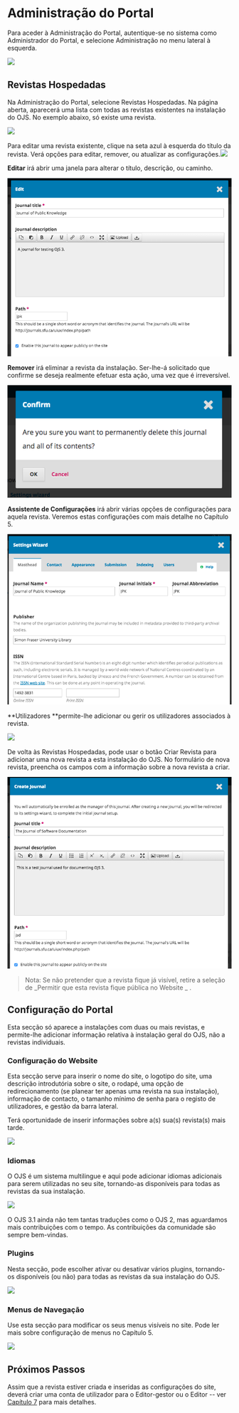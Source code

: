 # Administração do Portal

Para aceder à Administração do Portal, autentique-se no sistema como Administrador do Portal, e selecione Administração no menu lateral à esquerda.

![](/assets/learning-ojs3.1-sa-site-admin.PNG)

## Revistas Hospedadas

Na Administração do Portal, selecione Revistas Hospedadas. Na página aberta, aparecerá uma lista com todas as revistas existentes na instalação do OJS. No exemplo abaixo, só existe uma revista.

![](/assets/learning-ojs3.1-sa-hosted-journals.PNG)

Para editar uma revista existente, clique na seta azul à esquerda do título da revista. Verá opções para editar, remover, ou atualizar as configurações.![](/assets/learning-ojs3.1-sa-hosted-journals-edit.PNG)

**Editar** irá abrir uma janela para alterar o título, descrição, ou caminho.

![](learning-ojs-3-ch4-hosted-journals-edit-modal.png)

**Remover** irá eliminar a revista da instalação. Ser-lhe-á solicitado que confirme se deseja realmente efetuar esta ação, uma vez que é irreversível.

![](learning-ojs-3-ch4-hosted-journals-remove.png)

**Assistente de Configurações** irá abrir várias opções de configurações para aquela revista. Veremos estas configurações com mais detalhe no Capítulo 5.

![](learning-ojs-3-ch4-hosted-journals-settings-wiz.png)

**Utilizadores **permite-lhe adicionar ou gerir os utilizadores associados à revista.

![](/assets/learning-ojs3.1-sa-hosted-journals-users.PNG)

De volta às Revistas Hospedadas, pode usar o botão Criar Revista para adicionar uma nova revista a esta instalação do OJS. No formulário de nova revista, preencha os campos com a informação sobre a nova revista a criar.

![](learning-ojs-3-ch4-hosted-journals-create.png)

> Nota: Se não pretender que a revista fique já visível, retire a seleção de  _Permitir que esta revista fique pública no Website _ .

## Configuração do Portal

Esta secção só aparece a instalações com duas ou mais revistas, e permite-lhe adicionar informação relativa à instalação geral do OJS, não a revistas individuais.

### Configuração do Website

Esta secção serve para inserir o nome do site, o logotipo do site, uma descrição introdutória sobre o site, o rodapé, uma opção de redirecionamento \(se planear ter apenas uma revista na sua instalação\), informação de contacto, o tamanho mínimo de senha para o registo de utilizadores, e gestão da barra lateral.

Terá oportunidade de inserir informações sobre a(s) sua(s) revista\(s\) mais tarde.

![](/assets/learning-ojs3.1-sa-site-settings.PNG)

### Idiomas

O OJS é um sistema multilingue e aqui pode adicionar idiomas adicionais para serem utilizadas no seu site, tornando-as disponíveis para todas as revistas da sua instalação.

![](/assets/learning-ojs3.1-sa-languages.PNG)

O OJS 3.1 ainda não tem tantas traduções como o OJS 2, mas aguardamos mais contribuições com o tempo. As contribuições da comunidade são sempre bem-vindas.

### Plugins

Nesta secção, pode escolher ativar ou desativar vários plugins, tornando-os disponíveis \(ou não\) para todas as revistas da sua instalação do OJS.

![](/assets/learning-ojs3.1-sa-plugins.PNG)

### Menus de Navegação

Use esta secção para modificar os seus menus visíveis no site. Pode ler mais sobre configuração de menus no Capítulo 5.

![](/assets/learning-ojs3.1-sa-menus.PNG)

## Próximos Passos

Assim que a revista estiver criada e inseridas as configurações do site, deverá criar uma conta de utilizador para o Editor-gestor ou o Editor -- ver [Capítulo 7](/users_and_roles.md "Chapter 7: Users and Roles") para mais detalhes.

